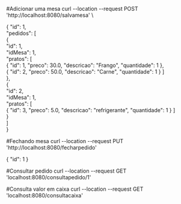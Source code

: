 #Adicionar uma mesa
curl --location --request POST 'http://localhost:8080/salvamesa' \

{
"id": 1,\
"pedidos": [\
{\
"id": 1,\
"idMesa": 1,\
"pratos": [\
\{ "id": 1, "preco": 30.0, "descricao": "Frango", "quantidade": 1 },\
{ "id": 2, "preco": 50.0, "descricao": "Carne", "quantidade": 1 }
]\
},\
{\
"id": 2,\
"idMesa": 1,\
"pratos": [\
{ "id": 3, "preco": 5.0, "descricao": "refrigerante", "quantidade": 1 }
]\
}\
]\
}

#Fechando mesa
curl --location --request PUT 'http://localhost:8080/fecharpedido'

{
"id": 1
}

#Consultar pedido
curl --location --request GET 'localhost:8080/consultapedido/1'

#Consulta valor em caixa
curl --location --request GET 'localhost:8080/consultacaixa'

